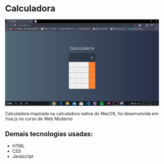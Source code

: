 # Calculadora

![](/project_complete.PNG)

Calculadora inspirada na calculadora nativa do MacOS, foi desenvolvida em Vue.js no curso de Web Moderno

## Demais tecnologias usadas:
- HTML
- CSS
- Javascript
